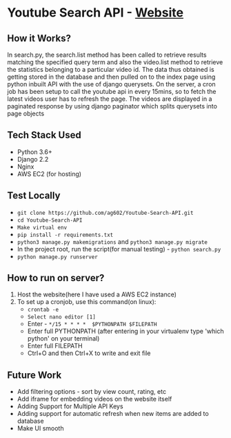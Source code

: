 # Youtube Search API -  [Website](http://ec2-54-92-160-125.compute-1.amazonaws.com)

## How it Works?
In search.py, the search.list method has been called to retrieve results matching the specified query term and also the video.list
method to retrieve the statistics belonging to a particular video id. The data thus obtained is getting stored in the database and then pulled on to the index page
using python inbuilt API with the use of django querysets. On the server, a cron job has been setup to call the youtube api in every 15mins, so to fetch the latest videos
user has to refresh the page. The videos are displayed in a paginated response by using django paginator which splits querysets into page objects

## Tech Stack Used

- Python 3.6+
- Django 2.2
- Nginx
- AWS EC2 (for hosting)

## Test Locally

- `git clone https://github.com/ag602/Youtube-Search-API.git`
- `cd Youtube-Search-API`
- `Make virtual env`
- `pip install -r requirements.txt`
- `python3 manage.py makemigrations` and `python3 manage.py migrate`
- In the project root, run the script(for manual testing) - `python search.py`
- `python manage.py runserver`

## How to run on server?

1. Host the website(here I have used a AWS EC2 instance)
2. To set up a cronjob, use this command(on linux):
    - `crontab -e`
    - `Select nano editor [1]`
    - Enter - `*/15 * * * *  $PYTHONPATH $FILEPATH`
    - Enter full PYTHONPATH (after entering in your virtualenv type 'which python' on your terminal)
    - Enter full FILEPATH
    - Ctrl+O and then Ctrl+X to write and exit file

## Future Work

- Add filtering options - sort by view count, rating, etc
- Add iframe for embedding videos on the website itself
- Adding Support for Multiple API Keys
- Adding support for automatic refresh when new items are added to database
- Make UI smooth
